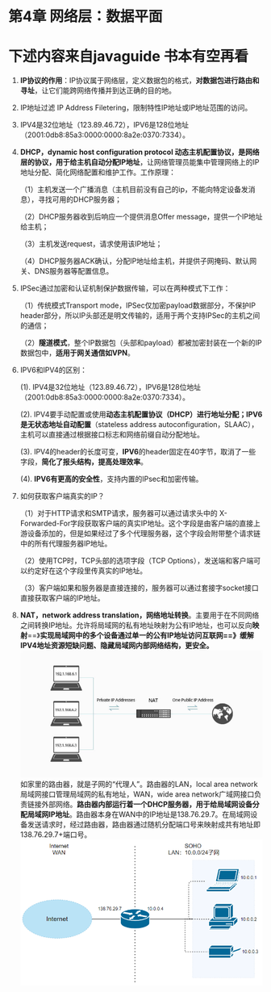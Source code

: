# 第4章 网络层：数据平面

# 下述内容来自javaguide 书本有空再看

1. **IP协议的作用**：IP协议属于网络层，定义数据包的格式，**对数据包进行路由和寻址**，让它们能跨网络传播并到达正确的目的地。  

2. IP地址过滤 IP Address Filetering，限制特性IP地址或IP地址范围的访问。
3. IPV4是32位地址（123.89.46.72），IPV6是128位地址（2001:0db8:85a3:0000:0000:8a2e:0370:7334）。
4. **DHCP，dynamic host configuration protocol 动态主机配置协议，是网络层的协议，用于给主机自动分配IP地址**，让网络管理员能集中管理网络上的IP地址分配、简化网络配置和维护工作。工作原理：

   （1）主机发送一个广播消息（主机目前没有自己的ip，不能向特定设备发消息），寻找可用的DHCP服务器；

   （2）DHCP服务器收到后响应一个提供消息Offer message，提供一个IP地址给主机；

   （3）主机发送request，请求使用该IP地址；

   （4）DHCP服务器ACK确认，分配IP地址给主机，并提供子网掩码、默认网关、DNS服务器等配置信息。
1. IPSec通过加密和认证机制保护数据传输，可以在两种模式下工作：

   （1）传统模式Transport mode，IPSec仅加密payload数据部分，不保护IP header部分，所以IP头部还是明文传输的，适用于两个支持IPSec的主机之间的通信；

   （2）**隧道模式**，整个IP数据包（头部和payload）都被加密封装在一个新的IP数据包中，**适用于网关通信如VPN**。

2. IPV6和IPV4的区别：

   (1). IPV4是32位地址（123.89.46.72），IPV6是128位地址（2001:0db8:85a3:0000:0000:8a2e:0370:7334）。
  
   (2). IPV4要手动配置或使用**动态主机配置协议（DHCP）**进行地址分配；IPV6是无状态地址**自动配置**（stateless address autoconfiguration，SLAAC），主机可以直接通过根据接口标志和网络前缀自动分配地址。
  
   (3). IPV4的header的长度可变，**IPV6**的header固定在40字节，取消了一些字段，**简化了报头结构，提高处理效率**。
  
   (4). **IPV6有更高的安全性**，支持内置的IPsec和加密传输。
  
3. 如何获取客户端真实的IP？

   （1）对于HTTP请求和SMTP请求，服务器可以通过请求头中的 X-Forwarded-For字段获取客户端的真实IP地址。这个字段是由客户端的直接上游设备添加的，但是如果经过了多个代理服务器，这个字段会附带整个请求链中的所有代理服务器IP地址。

   （2）使用TCP时，TCP头部的选项字段（TCP Options），发送端和客户端可以约定好在这个字段里传真实的IP地址。

   （3）客户端如果和服务器是直接连接的，服务器可以通过套接字socket接口直接获取客户端的IP地址。
1. **NAT，network address translation，网络地址转换**。主要用于在不同网络之间转换IP地址。允许将局域网的私有地址映射为公有IP地址，也可以反向**映射**==》**实现局域网中的多个设备通过单一的公有IP地址访问互联网==》缓解IPV4地址资源短缺问题、隐藏局域网内部网络结构，更安全。**
![alt text](image-42.png)
如家里的路由器，就是子网的“代理人”。路由器的LAN，local area network局域网接口管理局域网的私有地址，WAN，wide area network广域网接口负责链接外部网络。**路由器内部运行着一个DHCP服务器，用于给局域网设备分配局域网IP地址**。路由器本身在WAN中的IP地址是138.76.29.7。在局域网设备发送请求时，经过路由器，路由器通过随机分配端口号来映射成共有地址即138.76.29.7+端口号。
![alt text](image-43.png)
